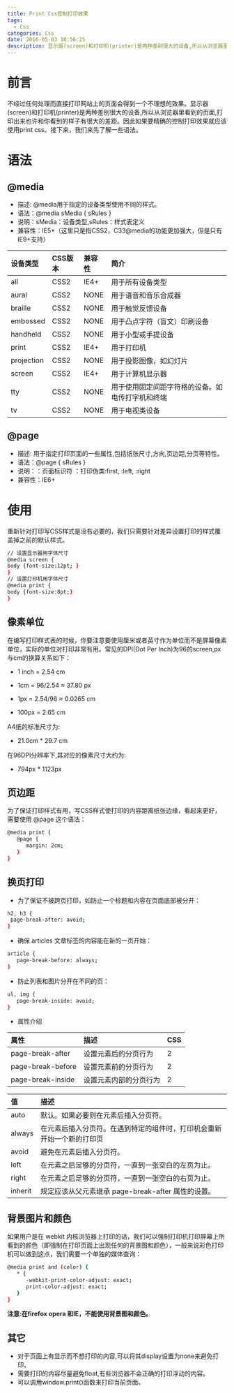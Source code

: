 ```yaml
---
title: Print Css控制打印效果
tags:
  - Css
categories: Css
date: 2016-05-03 10:56:25
description: 显示器(screen)和打印机(printer)是两种差别很大的设备,所以从浏览器里看到的页面,打印出来也许和你看到的样子有很大的差距。因此如果要精确的控制打印效果就应该使用print css。
---
```


# 前言

不经过任何处理而直接打印网站上的页面会得到一个不理想的效果。显示器(screen)和打印机(printer)是两种差别很大的设备,所以从浏览器里看到的页面,打印出来也许和你看到的样子有很大的差距。因此如果要精确的控制打印效果就应该使用print css。接下来，我们来先了解一些语法。

# 语法

## @media  
* 描述: @media用于指定的设备类型使用不同的样式。
* 语法：@media  sMedia { sRules }
* 说明：sMedia：设备类型,sRules：样式表定义 
* 兼容性：IE5+（这里只是指CSS2，C33@media的功能更加强大，但是只有IE9+支持）

| 设备类型 |   CSS版本 | 兼容性 | 简介 |
| :-----|:----| :----| :----|
| all | CSS2 |   IE4+   | 用于所有设备类型 |
| aural  |  CSS2  |  NONE |   用于语音和音乐合成器 |
| braille  |CSS2  |  NONE  |  用于触觉反馈设备 |
| embossed   |  CSS2  |  NONE |   用于凸点字符（盲文）印刷设备 |
| handheld  |   CSS2  |  NONE  |  用于小型或手提设备 |
| print |   CSS2  |  IE4+  |  用于打印机 |
| projection  | CSS2  |  NONE  |  用于投影图像，如幻灯片 |
| screen  | CSS2  |  IE4+  |  用于计算机显示器 |
| tty | CSS2  |   NONE |   用于使用固定间距字符格的设备。如电传打字机和终端 |
| tv | CSS2   |  NONE   | 用于电视类设备 |

## @page 
* 描述: 用于指定打印页面的一些属性,包括纸张尺寸,方向,页边距,分页等特性。 
* 语法：@page  <label> <pseudo-classes>{ sRules }
* 说明：<label>：页面标识符 <pseudo-class>：打印伪类:first, :left, :right
* 兼容性：IE6+

# 使用

重新针对打印写CSS样式是没有必要的，我们只需要针对差异设置打印的样式覆盖掉之前的默认样式。

```bash
// 设置显示器用字体尺寸
@media screen {
body {font-size:12pt; }
}
// 设置打印机用字体尺寸
@media print {
body {font-size:8pt;}
}    
```

## 像素单位
 
 在编写打印样式表的时候，你要注意要使用厘米或者英寸作为单位而不是屏幕像素单位，实际的单位对打印非常有用。常见的DPI(Dot Per Inch)为96的screen,px与cm的换算关系如下：
* 1 inch = 2.54 cm

* 1cm = 96/2.54 ≈ 37.80 px

* 1px = 2.54/96 ≈ 0.0265 cm

* 100px = 2.65 cm

A4纸的标准尺寸为:

* 21.0cm * 29.7 cm

在96DPI分辨率下,其对应的像素尺寸大约为:

* 794px * 1123px

## 页边距
为了保证打印样式有用，写CSS样式使打印的内容距离纸张边缘，看起来更好，需要使用 @page 这个语法：

```bash
@media print {
   @page {
      margin: 2cm;
   }
}
```

## 换页打印 

* 为了保证不被跨页打印，如防止一个标题和内容在页面底部被分开：

```bash
h2, h3 {
 page-break-after: avoid; 
}
```

* 确保 articles 文章标签的内容能在新的一页开始：

```bash
article {
   page-break-before: always;
}
```

* 防止列表和图片分开在不同的页：

```bash
ul, img {
   page-break-inside: avoid;
}
```

* 属性介绍  

| 属性 | 描述 | CSS |
| :-----|:----| :----|
| page-break-after  |  设置元素后的分页行为 | 2 |
| page-break-before |  设置元素前的分页行为 | 2 |
| page-break-inside  | 设置元素内部的分页行为 |   2 |

| 值 |  描述 |
| :----- |:---- | 
| auto  |  默认。如果必要则在元素后插入分页符。 |
| always  | 在元素后插入分页符。在遇到特定的组件时，打印机会重新开始一个新的打印页 |
| avoid |  避免在元素后插入分页符。 |
| left   | 在元素之后足够的分页符，一直到一张空白的左页为止。 |
| right  | 在元素之后足够的分页符，一直到一张空白的右页为止。 |
| inherit | 规定应该从父元素继承 page-break-after 属性的设置。 |

## 背景图片和颜色 

如果用户是在 webkit 内核浏览器上打印的话，我们可以强制打印机打印屏幕上所看到的颜色（即强制在打印页面上出现任何的背景图和颜色），一般来说彩色打印机可以做到这点，我们需要一个单独的媒体查询：

```bash
@media print and (color) {
   * {
      -webkit-print-color-adjust: exact;
      print-color-adjust: exact;
   }
}
```

**注意:在firefox opera 和IE，不能使用背景图和颜色。**

## 其它

* 对于页面上有显示而不想打印的内容,可以将其display设置为none来避免打印。
* 需要打印的内容尽量避免float,有些浏览器不会正确的打印浮动的内容。
* 可以调用window.print()函数来打印当前页面。